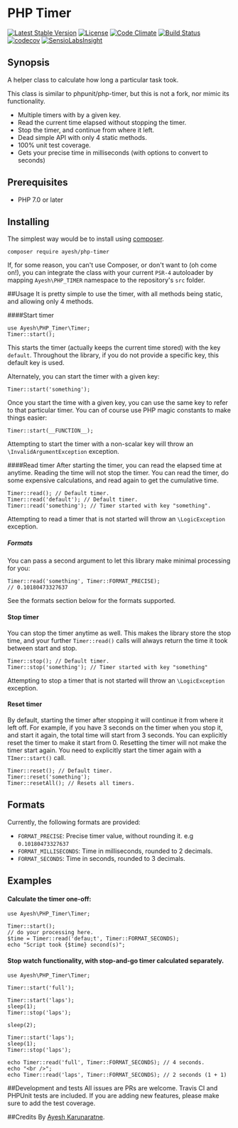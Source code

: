 # PHP Timer

[![Latest Stable Version](https://poser.pugx.org/ayesh/php-timer/v/stable)](https://packagist.org/packages/ayesh/php-timer) [![License](https://poser.pugx.org/ayesh/php-timer/license)](https://packagist.org/packages/ayesh/php-timer)  [![Code Climate](https://codeclimate.com/github/Ayesh/php-timer/badges/gpa.svg)](https://codeclimate.com/github/Ayesh/php-timer) [![Build Status](https://travis-ci.org/Ayesh/php-timer.svg?branch=master)](https://travis-ci.org/Ayesh/php-timer)  [![codecov](https://codecov.io/gh/Ayesh/php-timer/branch/master/graph/badge.svg)](https://codecov.io/gh/Ayesh/php-timer) [![SensioLabsInsight](https://insight.sensiolabs.com/projects/4266badf-5fe1-45ee-8a2a-0e707a553c3b/mini.png)](https://insight.sensiolabs.com/projects/4266badf-5fe1-45ee-8a2a-0e707a553c3b)

## Synopsis
A helper class to calculate how long a particular task took. 

This class is similar to phpunit/php-timer, but this is not a fork, nor mimic its functionality. 

 - Multiple timers with by a given key. 
 - Read the current time elapsed without stopping the timer. 
 - Stop the timer, and continue from where it left.
 - Dead simple API with only 4 static methods.
 - 100% unit test coverage.
 - Gets your precise time in milliseconds (with options to convert to seconds)

## Prerequisites

 - PHP 7.0 or later
 
## Installing
The simplest way would be to install using [composer](https://getcomposer.org). 

    composer require ayesh/php-timer
    
If, for some reason, you can't use Composer, or don't want to (oh come on!), you can integrate the class with your current `PSR-4` autoloader by mapping `Ayesh\PHP_TIMER` namespace to the repository's `src` folder. 

##Usage
It is pretty simple to use the timer, with all methods being static, and allowing only 4 methods. 

####Start timer

    use Ayesh\PHP_Timer\Timer;
    Timer::start();
This starts the timer (actually keeps the current time stored) with the key `default`. Throughout the library, if you do not provide a specific key, this default key is used. 

Alternately, you can start the timer with a given key:

    Timer::start('something');
Once you start the time with a given key, you can use the same key to refer to that particular timer. 
You can of course use PHP magic constants to make things easier:

    Timer::start(__FUNCTION__);
Attempting to start the timer with a non-scalar key will throw an `\InvalidArgumentException` exception.

####Read timer
After starting the timer, you can read the elapsed time at anytime. Reading the time will not stop the timer. You can read the timer, do some expensive calculations, and read again to get the cumulative time. 

    Timer::read(); // Default timer. 
    Timer::read('default'); // Default timer. 
    Timer::read('something'); // Timer started with key "something".
Attempting to read a timer that is not started will throw an `\LogicException` exception. 

##### Formats
You can pass a second argument to let this library make minimal processing for you:

    Timer::read('something', Timer::FORMAT_PRECISE);
    // 0.10180473327637

See the formats section below for the formats supported.
#### Stop timer
You can stop the timer anytime as well. This makes the library store the stop time, and your further `Timer::read()` calls will always return the time it took between start and stop. 

    Timer::stop(); // Default timer. 
    Timer::stop('something'); // Timer started with key "something"

Attempting to stop a timer that is not started will throw an `\LogicException` exception. 

#### Reset timer
By default, starting the timer after stopping it will continue it from where it left off. For example, if you have 3 seconds on the timer when you stop it, and start it again, the total time will start from 3 seconds. You can explicitly reset the timer to make it start from 0. 
Resetting the timer will not make the timer start again. You need to explicitly start the timer again with a `TImer::start()` call. 

    Timer::reset(); // Default timer. 
    Timer::reset('something'); 
    Timer::resetAll(); // Resets all timers.

## Formats
Currently, the following formats are provided:

 - `FORMAT_PRECISE`: Precise timer value, without rounding it. e.g `0.10180473327637`
 - `FORMAT_MILLISECONDS`:  Time in milliseconds, rounded to 2 decimals.
 - `FORMAT_SECONDS`: Time in seconds, rounded to 3 decimals. 

## Examples

#### Calculate the timer one-off:

    use Ayesh\PHP_Timer\Timer;
    
    Timer::start();
    // do your processing here.
    $time = Timer::read('defau;t', Timer::FORMAT_SECONDS);
    echo "Script took {$time} second(s)";

#### Stop watch functionality, with stop-and-go timer calculated separately.

    use Ayesh\PHP_Timer\Timer;
    
    Timer::start('full');

    Timer::start('laps');
    sleep(1);
    Timer::stop('laps');
    
    sleep(2);
    
    Timer::start('laps');
    sleep(1);
    Timer::stop('laps');
    
    echo Timer::read('full', Timer::FORMAT_SECONDS); // 4 seconds.
    echo "<br />";
    echo Timer::read('laps', Timer::FORMAT_SECONDS); // 2 seconds (1 + 1)

##Development and tests
All issues are PRs are welcome. Travis CI and PHPUnit tests are included. If you are adding new features, please make sure to add the test coverage.

##Credits
By [Ayesh Karunaratne](https://ayesh.me).



